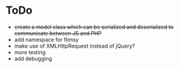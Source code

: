 # ToDo

* ~~create a model class which can be serialized and deserialized to communicate between JS and PHP~~
* add namespace for flimsy
* make use of XMLHttpRequest instead of jQuery?
* more testing
* add debugging

